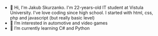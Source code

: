 - 👋 Hi, I'm Jakub Skurzanko. I'm 22-years-old IT student at Vistula University. I've love coding since high school. I started with html, css, php and javascript (but really basic level) 
- 👀 I’m interested in automotive and video games
- 🌱 I’m currently learning C# and Python
